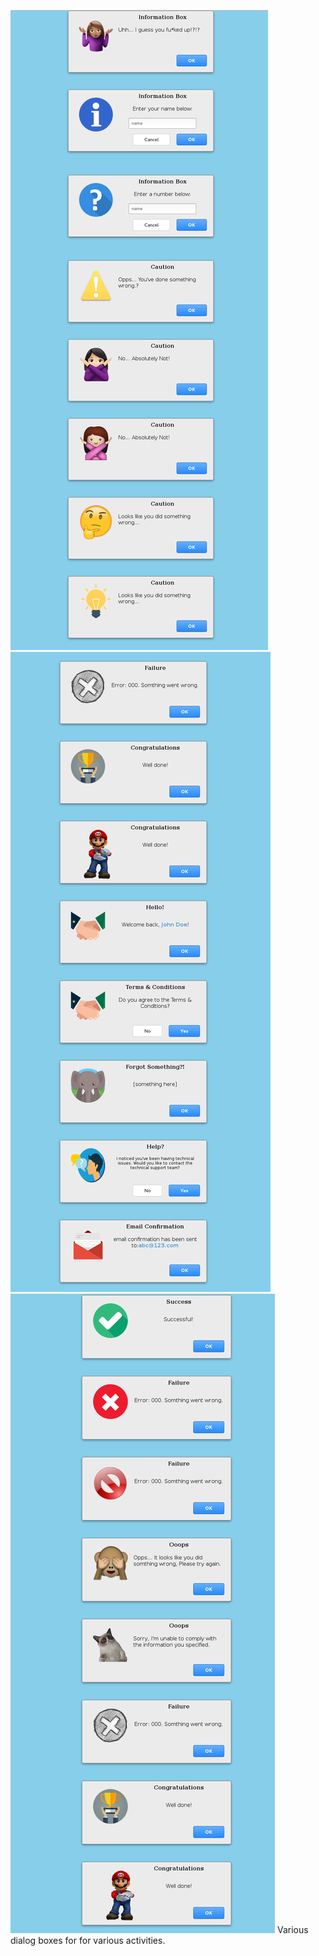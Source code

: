 ![Screenshot](https://github.com/moseleygj/JavaScript/blob/master/customPopUps/Screenshot1.png)
![Screenshot](https://github.com/moseleygj/JavaScript/blob/master/customPopUps/Screenshot2.png)
![Screenshot](https://github.com/moseleygj/JavaScript/blob/master/customPopUps/Screenshot3.png)
Various dialog boxes for for various activities.
